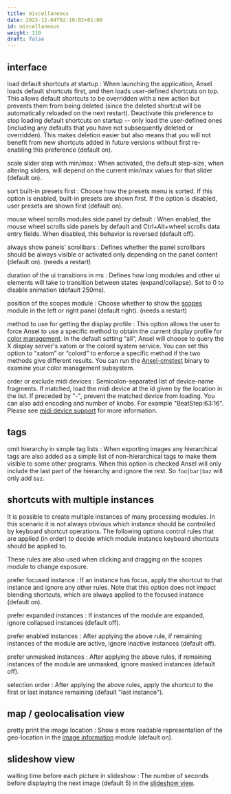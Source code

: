 ```yaml
---
title: miscellaneous
date: 2022-12-04T02:19:02+01:00
id: miscellaneous
weight: 110
draft: false
---
```


## interface

load default shortcuts at startup
: When launching the application, Ansel loads default shortcuts first, and then loads user-defined shortcuts on top. This allows default shortcuts to be overridden with a new action but prevents them from being deleted (since the deleted shortcut will be automatically reloaded on the next restart). Deactivate this preference to stop loading default shortcuts on startup -- only load the user-defined ones (including any defaults that you have not subsequently deleted or overridden). This makes deletion easier but also means that you will not benefit from new shortcuts added in future versions without first re-enabling this preference (default on).

scale slider step with min/max
: When activated, the default step-size, when altering sliders, will depend on the current min/max values for that slider (default on).

sort built-in presets first
: Choose how the presets menu is sorted. If this option is enabled, built-in presets are shown first. If the option is disabled, user presets are shown first (default on).

mouse wheel scrolls modules side panel by default
: When enabled, the mouse wheel scrolls side panels by default and Ctrl+Alt+wheel scrolls data entry fields. When disabled, this behavior is reversed (default off).

always show panels' scrollbars
: Defines whether the panel scrollbars should be always visible or activated only depending on the panel content (default on). (needs a restart)

duration of the ui transitions in ms
: Defines how long modules and other ui elements will take to transition between states (expand/collapse). Set to 0 to disable animation (default 250ms).

position of the scopes module
: Choose whether to show the [scopes](../modules/utility-modules/shared/scopes.md) module in the left or right panel (default right). (needs a restart)

method to use for getting the display profile
: This option allows the user to force Ansel to use a specific method to obtain the current display profile for [color management](../special-topics/color-management/_index.md). In the default setting “all”, Ansel will choose to query the X display server's xatom or the colord system service. You can set this option to “xatom” or “colord” to enforce a specific method if the two methods give different results. You can run the [Ansel-cmstest](../special-topics/program-invocation/Ansel-cmstest.md) binary to examine your color management subsystem.

order or exclude midi devices
: Semicolon-separated list of device-name fragments. If matched, load the midi device at the id given by the location in the list. If preceded by "-", prevent the matched device from loading. You can also add encoding and number of knobs. For example "BeatStep:63:16". Please see [midi device support](../special-topics/midi-device-support.md#additional-midi-configuration) for more information.

## tags

omit hierarchy in simple tag lists
: When exporting images any hierarchical tags are also added as a simple list of non-hierarchical tags to make them visible to some other programs. When this option is checked Ansel will only include the last part of the hierarchy and ignore the rest. So `foo|bar|baz` will only add `baz`.

## shortcuts with multiple instances

It is possible to create multiple instances of many processing modules. In this scenario it is not always obvious which instance should be controlled by keyboard shortcut operations. The following options control rules that are applied (in order) to decide which module instance keyboard shortcuts should be applied to.

These rules are also used when clicking and dragging on the scopes module to change exposure.

prefer focused instance
: If an instance has focus, apply the shortcut to that instance and ignore any other rules. Note that this option does not impact blending shortcuts, which are always applied to the focused instance (default on).

prefer expanded instances
: If instances of the module are expanded, ignore collapsed instances (default off).

prefer enabled instances
: After applying the above rule, if remaining instances of the module are active, ignore inactive instances (default off).

prefer unmasked instances
: After applying the above rules, if remaining instances of the module are unmasked, ignore masked instances (default off).

selection order
: After applying the above rules, apply the shortcut to the first or last instance remaining (default "last instance").

## map / geolocalisation view

pretty print the image location
: Show a more readable representation of the geo-location in the [image information](../modules/utility-modules/shared/image-information.md) module (default on).

## slideshow view

waiting time before each picture in slideshow
: The number of seconds before displaying the next image (default 5) in the [slideshow view](../views/slideshow/_index.md).
